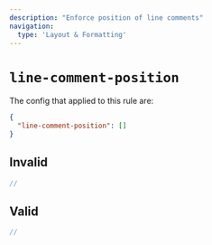 ```yaml
---
description: "Enforce position of line comments"
navigation:
  type: 'Layout & Formatting'
---
```


# `line-comment-position`

The config that applied to this rule are:

```json
{
  "line-comment-position": []
}
```

## Invalid

```js invalid
//
```

## Valid

```js valid
//
```
  